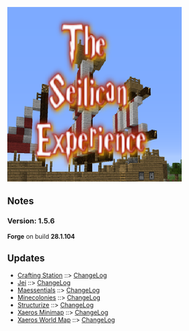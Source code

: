 ![The Seilican Experience](https://github.com/kreezxil/the-seilican-experience/blob/master/images/theseilicanexpience.png)

## Notes
### Version: 1.5.6
**Forge** on build **28.1.104**

## Updates
- [Crafting Station](https://www.curseforge.com/minecraft/mc-mods/crafting-station) ::> [ChangeLog](https://www.curseforge.com/minecraft/mc-mods/crafting-station/files/2836444)
- [Jei](https://www.curseforge.com/minecraft/mc-mods/jei) ::> [ChangeLog](https://www.curseforge.com/minecraft/mc-mods/jei/files/2835701)
- [Maessentials](https://www.curseforge.com/minecraft/mc-mods/maessentials) ::> [ChangeLog](https://www.curseforge.com/minecraft/mc-mods/maessentials/files/2836546)
- [Minecolonies](https://www.curseforge.com/minecraft/mc-mods/minecolonies) ::> [ChangeLog](https://www.curseforge.com/minecraft/mc-mods/minecolonies/files/2837465)
- [Structurize](https://www.curseforge.com/minecraft/mc-mods/structurize) ::> [ChangeLog](https://www.curseforge.com/minecraft/mc-mods/structurize/files/2835712)
- [Xaeros Minimap](https://www.curseforge.com/minecraft/mc-mods/xaeros-minimap) ::> [ChangeLog](https://www.curseforge.com/minecraft/mc-mods/xaeros-minimap/files/2836592)
- [Xaeros World Map](https://www.curseforge.com/minecraft/mc-mods/xaeros-world-map) ::> [ChangeLog](https://www.curseforge.com/minecraft/mc-mods/xaeros-world-map/files/2836597)
